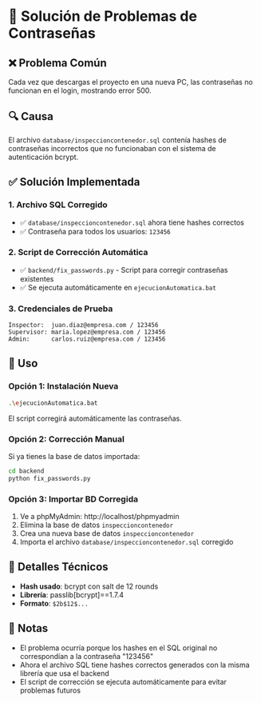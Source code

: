 # 🔐 Solución de Problemas de Contraseñas

## ❌ Problema Común

Cada vez que descargas el proyecto en una nueva PC, las contraseñas no funcionan en el login, mostrando error 500.

## 🔍 Causa

El archivo `database/inspeccioncontenedor.sql` contenía hashes de contraseñas incorrectos que no funcionaban con el sistema de autenticación bcrypt.

## ✅ Solución Implementada

### 1. **Archivo SQL Corregido**
- ✅ `database/inspeccioncontenedor.sql` ahora tiene hashes correctos
- ✅ Contraseña para todos los usuarios: `123456`

### 2. **Script de Corrección Automática**
- ✅ `backend/fix_passwords.py` - Script para corregir contraseñas existentes
- ✅ Se ejecuta automáticamente en `ejecucionAutomatica.bat`

### 3. **Credenciales de Prueba**
```
Inspector:  juan.diaz@empresa.com / 123456
Supervisor: maria.lopez@empresa.com / 123456
Admin:      carlos.ruiz@empresa.com / 123456
```

## 🚀 Uso

### Opción 1: Instalación Nueva
```bash
.\ejecucionAutomatica.bat
```
El script corregirá automáticamente las contraseñas.

### Opción 2: Corrección Manual
Si ya tienes la base de datos importada:
```bash
cd backend
python fix_passwords.py
```

### Opción 3: Importar BD Corregida
1. Ve a phpMyAdmin: http://localhost/phpmyadmin
2. Elimina la base de datos `inspeccioncontenedor`
3. Crea una nueva base de datos `inspeccioncontenedor`
4. Importa el archivo `database/inspeccioncontenedor.sql` corregido

## 🔧 Detalles Técnicos

- **Hash usado**: bcrypt con salt de 12 rounds
- **Librería**: passlib[bcrypt]==1.7.4
- **Formato**: `$2b$12$...`

## 📝 Notas

- El problema ocurría porque los hashes en el SQL original no correspondían a la contraseña "123456"
- Ahora el archivo SQL tiene hashes correctos generados con la misma librería que usa el backend
- El script de corrección se ejecuta automáticamente para evitar problemas futuros
